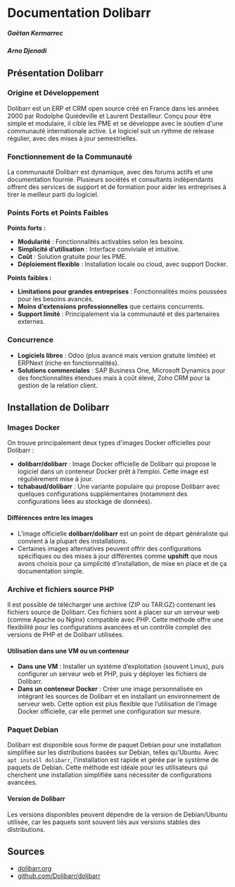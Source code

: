 # Documentation Dolibarr
##### Gaëtan Kermarrec
##### Arno Djenadi

## Présentation Dolibarr 
### Origine et Développement
Dolibarr est un ERP et CRM open source créé en France dans les années 2000 par Rodolphe Quiédeville et Laurent Destailleur. Conçu pour être simple et modulaire, il cible les PME et se développe avec le soutien d'une communauté internationale active. Le logiciel suit un rythme de release régulier, avec des mises à jour semestrielles.

### Fonctionnement de la Communauté
La communauté Dolibarr est dynamique, avec des forums actifs et une documentation fournie. Plusieurs sociétés et consultants indépendants offrent des services de support et de formation pour aider les entreprises à tirer le meilleur parti du logiciel.

### Points Forts et Points Faibles

**Points forts :**
- **Modularité** : Fonctionnalités activables selon les besoins.
- **Simplicité d’utilisation** : Interface conviviale et intuitive.
- **Coût** : Solution gratuite pour les PME.
- **Déploiement flexible** : Installation locale ou cloud, avec support Docker.

**Points faibles :**
- **Limitations pour grandes entreprises** : Fonctionnalités moins poussées pour les besoins avancés.
- **Moins d’extensions professionnelles** que certains concurrents.
- **Support limité** : Principalement via la communauté et des partenaires externes.

### Concurrence
- **Logiciels libres** : Odoo (plus avancé mais version gratuite limitée) et ERPNext (riche en fonctionnalités).
- **Solutions commerciales** : SAP Business One, Microsoft Dynamics pour des fonctionnalités étendues mais à coût élevé, Zoho CRM pour la gestion de la relation client.

## Installation de Dolibarr

### Images Docker
On trouve principalement deux types d'images Docker officielles pour Dolibarr :
- **dolibarr/dolibarr** : Image Docker officielle de Dolibarr qui propose le logiciel dans un conteneur Docker prêt à l’emploi. Cette image est régulièrement mise à jour.
- **tchabaud/dolibarr** : Une variante populaire qui propose Dolibarr avec quelques configurations supplémentaires (notamment des configurations liées au stockage de données).

#### Différences entre les images
- L’image officielle **dolibarr/dolibarr** est un point de départ généraliste qui convient à la plupart des installations.
- Certaines images alternatives peuvent offrir des configurations spécifiques ou des mises à jour différentes comme **upshift** que nous avons choisis pour ça simplicité d'installation, de mise en place et de ça documentation simple.

### Archive et fichiers source PHP
Il est possible de télécharger une archive (ZIP ou TAR.GZ) contenant les fichiers source de Dolibarr. Ces fichiers sont à placer sur un serveur web (comme Apache ou Nginx) compatible avec PHP.
Cette méthode offre une flexibilité pour les configurations avancées et un contrôle complet des versions de PHP et de Dolibarr utilisées.

#### Utilisation dans une VM ou un conteneur
- **Dans une VM** : Installer un système d’exploitation (souvent Linux), puis configurer un serveur web et PHP, puis y déployer les fichiers de Dolibarr.
- **Dans un conteneur Docker** : Créer une image personnalisée en intégrant les sources de Dolibarr et en installant un environnement de serveur web. Cette option est plus flexible que l’utilisation de l’image Docker officielle, car elle permet une configuration sur mesure.

### Paquet Debian
Dolibarr est disponible sous forme de paquet Debian pour une installation simplifiée sur les distributions basées sur Debian, telles qu’Ubuntu.
Avec ```apt install dolibarr```, l'installation est rapide et gérée par le système de paquets de Debian. Cette méthode est idéale pour les utilisateurs qui cherchent une installation simplifiée sans nécessiter de configurations avancées.

#### Version de Dolibarr
Les versions disponibles peuvent dépendre de la version de Debian/Ubuntu utilisée, car les paquets sont souvent liés aux versions stables des distributions.

## Sources

- [dolibarr.org](https://www.dolibarr.org)
- [github.com/Dolibarr/dolibarr](https://github.com/Dolibarr/dolibarr)
